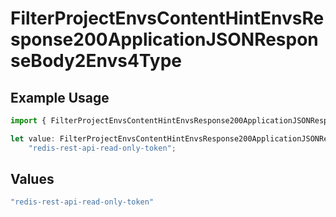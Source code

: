 # FilterProjectEnvsContentHintEnvsResponse200ApplicationJSONResponseBody2Envs4Type

## Example Usage

```typescript
import { FilterProjectEnvsContentHintEnvsResponse200ApplicationJSONResponseBody2Envs4Type } from "@simplesagar/vercel/models/filterprojectenvsop.js";

let value: FilterProjectEnvsContentHintEnvsResponse200ApplicationJSONResponseBody2Envs4Type =
    "redis-rest-api-read-only-token";
```

## Values

```typescript
"redis-rest-api-read-only-token"
```